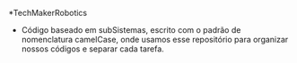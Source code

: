 *TechMakerRobotics

- Código baseado em subSistemas, escrito com o padrão de nomenclatura camelCase,
onde usamos esse repositório para organizar nossos códigos e separar cada tarefa.
